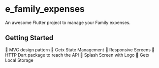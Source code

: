 # e_family_expenses

An awesome Flutter project to manage your Family expenses.

## Getting Started

	MVC design pattern
	Getx State Management
	Responsive Screens 
	HTTP Dart package to reach the API
	Splash Screen with Logo
	Getx Local Storage

